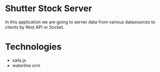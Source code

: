 # Shutter Stock Server
In this application we are going to server data from various datasources to clients by Rest API or Socket.


# Technologies
- sails.js
- waterline orm

